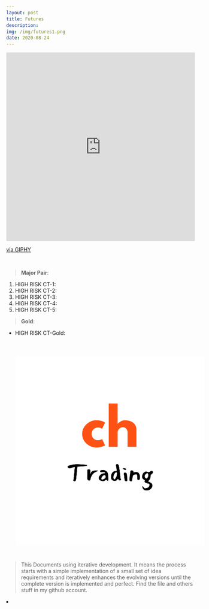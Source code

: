 ```yaml
---
layout: post
title: Futures
description: 
img: /img/futures1.png
date: 2020-08-24
---
```



<div style="width:100%;height:0;padding-bottom:100%;position:relative;"><iframe src="https://giphy.com/embed/iYTXFJofI7I987H92k" width="100%" height="100%" style="position:absolute" frameBorder="0" class="giphy-embed" allowFullScreen></iframe></div><p><a href="https://giphy.com/gifs/stocks-stockmarket-graphs-iYTXFJofI7I987H92k">via GIPHY</a></p>

<Br>


> **Major Pair**: 
  1. HIGH RISK CT-1:
  2. HIGH RISK CT-2:
  3. HIGH RISK CT-3:
  4. HIGH RISK CT-4:
  5. HIGH RISK CT-5:
  
> **Gold**: 
  * HIGH RISK CT-Gold:
 
  
  

<Br>
  
<img class="col one right" src="/img/chtrading2.png" style="padding:25px">

<Br>

> This Documents using iterative development. It means the process starts with a simple implementation of a small set of idea requirements and iteratively enhances the evolving versions until the complete version is implemented and perfect.
> Find the file and others stuff in my github account.


<li>
<a id="icon" href="https://github.com/ch-trading" target="_blank"><i class="fa fa-github fa-fw fa-2x"></i></a>
</li>

